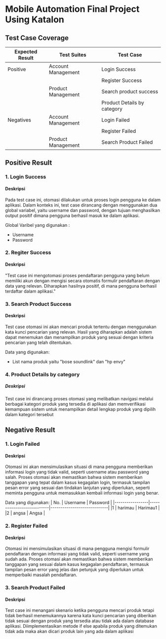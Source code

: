 # Mobile Automation Final Project Using Katalon

## Test Case Coverage

| Expected Result                | Test Suites                  | Test Case                   |
|-------------------------------|------------------------------|-----------------------------|
| Positive                      | Account Management           | Login Success               |
|                               |                              | Register Success            |
|                               | Product Management            | Search product success     |
|                               |                              |Product Details by category |
| Negatives                     | Account Management           | Login Failed                |
|                               |                              | Register Failed             |
|                               | Product Management            | Search Product Failed      |


## Positive Result
### 1. Login Success
#### Deskripsi
Pada test case ini, otomasi dilakukan untuk proses login pengguna ke dalam aplikasi. Dalam konteks ini, test case dirancang dengan menggunakan dua global variabel, yaitu username dan password, dengan tujuan menghasilkan output positif dimana pengguna berhasil masuk ke dalam aplikasi.

Global Varibel yang digunakan : 
- Username 
- Password
### 2. Regiter Success
#### Deskripsi
"Test case ini mengotomasi proses pendaftaran pengguna yang belum memiliki akun dengan mengisi secara otomatis formulir pendaftaran dengan data yang relevan. Diharapkan hasilnya positif, di mana pengguna berhasil terdaftar dalam aplikasi."

### 3. Search Product Success
#### Deskripsi
Test case otomasi ini akan mencari produk tertentu dengan menggunakan kata kunci pencarian yang relevan. Hasil yang diharapkan adalah sistem dapat menemukan dan menampilkan produk yang sesuai dengan kriteria pencarian yang telah ditentukan.

Data yang digunakan:
- List nama produk yaitu "bose soundlink" dan "hp envy"

### 4. Product Details by category
##### Deskripsi
Test case ini dirancang proses otomasi yang melibatkan navigasi melalui berbagai kategori produk yang tersedia di aplikasi dan memverifikasi kemampuan sistem untuk menampilkan detail lengkap produk yang dipilih dalam kategori tersebut

## Negative Result
### 1. Login Failed
#### Deskripsi
Otomasi ini akan mensimulasikan situasi di mana pengguna memberikan informasi login yang tidak valid, seperti username atau password yang salah. Proses otomasi akan memastikan bahwa sistem memberikan tanggapan yang tepat dalam kasus kegagalan login, termasuk tampilan pesan error yang sesuai dan tindakan lanjutan yang diperlukan, seperti meminta pengguna untuk memasukkan kembali informasi login yang benar.

Data yang digunakan:
| No.             | Username                  | Password                    |
|-----------------|---------------------------|-----------------------------|
|1                | harimau                   | Harimau1                    |
|2                | angsa                     | Angsa                        |

### 2. Register Failed
#### Deskripsi
Otomasi ini mensimulasikan situasi di mana pengguna mengisi formulir pendaftaran dengan informasi yang tidak valid, seperti username yang sudah ada. Proses otomasi akan memastikan bahwa sistem memberikan tanggapan yang sesuai dalam kasus kegagalan pendaftaran, termasuk tampilan pesan error yang jelas dan petunjuk yang diperlukan untuk memperbaiki masalah pendaftaran.

### 3. Search Product Failed
#### Deskripsi
Test case ini menangani skenario ketika pengguna mencari produk tetapi tidak berhasil menemukannya karena kata kunci pencarian yang diberikan tidak sesuai dengan produk yang tersedia atau tidak ada dalam database aplikasi. Diimplementasikan metode if else apabila produk yang ditemukan tidak ada maka akan dicari produk lain yang ada dalam aplikasi
